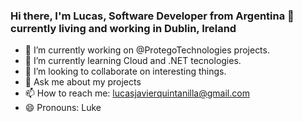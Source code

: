 ### Hi there, I'm Lucas, Software Developer from Argentina 👋 currently living and working in Dublin, Ireland

- 🔭 I’m currently working on @ProtegoTechnologies projects.
- 🌱 I’m currently learning Cloud and .NET tecnologies.
- 👯 I’m looking to collaborate on interesting things.
- 💬 Ask me about my projects
- 📫 How to reach me: lucasjavierquintanilla@gmail.com
- 😄 Pronouns: Luke

